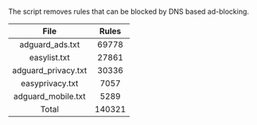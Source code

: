 The script removes rules that can be blocked by DNS based ad-blocking.


| File | Rules |
|:----:|:-----:|
| adguard_ads.txt | 69778 |
| easylist.txt | 27861 |
| adguard_privacy.txt | 30336 |
| easyprivacy.txt | 7057 |
| adguard_mobile.txt | 5289 |
| Total | 140321 |